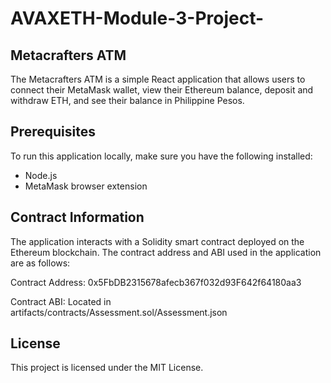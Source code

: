 # AVAXETH-Module-3-Project-

## Metacrafters ATM

The Metacrafters ATM is a simple React application that allows users to connect their MetaMask wallet, view their Ethereum balance, deposit and withdraw ETH, and see their balance in Philippine Pesos.

## Prerequisites

To run this application locally, make sure you have the following installed:

- Node.js
- MetaMask browser extension

## Contract Information
The application interacts with a Solidity smart contract deployed on the Ethereum blockchain. The contract address and ABI used in the application are as follows:

Contract Address: 0x5FbDB2315678afecb367f032d93F642f64180aa3

Contract ABI: Located in artifacts/contracts/Assessment.sol/Assessment.json

## License
This project is licensed under the MIT License.
